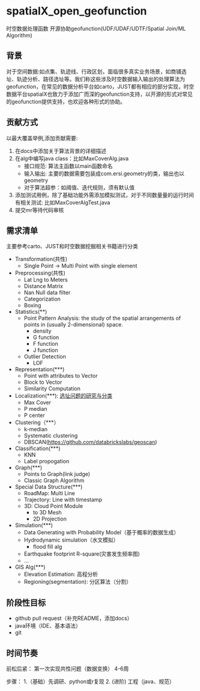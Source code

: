 # spatialX_open_geofunction
时空数据处理函数 开源协助geofunction(UDF/UDAF/UDTF/Spatial Join/ML Algorithm)

## 背景

对于空间数据:如点集、轨迹线、行政区划，面临很多真实业务场景，如商铺选址、轨迹分析、路径选址等。我们称这些涉及时空数据输入输出的处理算法为geofunction，在常见的数据分析平台如carto，JUST都有相应的部分实现，时空数据平台spatialX也致力于添加广而深的geofunction支持，以开源的形式对常见的geofunction提供支持，也欢迎各种形式的协助。

## 贡献方式

以最大覆盖举例,添加贡献需要:

1. 在docs中添加关于算法背景的详细描述
2. 在alg中编写java class：比如MaxCoverAlg.java
    - 接口规范: 算法主函数以main函数命名
    - 输入输出: 主要的数据需要包装成com.ersi.geometry的类，输出也以geometry
    - 对于算法超参：如阈值、迭代规则，须有默认值
3. 添加测试用例，除了基础功能外需添加模拟测试，对于不同数量量的运行时间有相关测试: 比如MaxCoverAlgTest.java
4. 提交mr等待代码审核

## 需求清单

主要参考carto、JUST和时空数据挖掘相关书籍进行分类

- Transformation(共性)
    - Single Point -> Multi Point with single element
- Preprocessing(共性)
    - Lat Lng to Meters
    - Distance Matrix
    - Nan Null data filter
    - Categorization
    - Boxing
- Statistics(**)
    - Point Pattern Analysis: the study of the spatial arrangements of points in (usually 2-dimensional) space.
        - density
        - G function
        - F function
        - J function
    - Outlier Detection
        - LOF
- Representation(***)
    - Point with attributes to Vector
    - Block to Vector
    - Similarity Computation
- Localization(***): [选址问题的研究与分类](https://baike.baidu.com/reference/9246226/c4ccjUI4w6-2vgSBRNxGyIghgGC15syomGJc_6E6KajdXtsscV1d0x3c8wUzcAaHEMCbGF7HWi52ab3BN8ozP1RKiHtEmYs)
    - Max Cover
    - P median
    - P center
- Clustering（***）
    - k-median
    - Systematic clustering
    - DBSCAN(https://github.com/databrickslabs/geoscan)
- Classification(***)
    - KNN
    - Label propogation
- Graph(***)
    - Points to Graph(link judge)
    - Classic Graph Algorithm
- Special Data Structure(***)
    - RoadMap: Multi Line
    - Trajectory: Line with timestamp
    - 3D: Cloud Point Module
        - to 3D Mesh
        - 2D Projection
- Simulation(***)
    - Data Generating with Probability Model（基于概率的数据生成）
    - Hydrodynamic simulation（水文模拟）
        - flood fill alg
    - Earthquake footprint R-square(灾害发生频率图)
    - ...
- GIS Alg(***)
    - Elevation Estimation: 高程分析
    - Regioning(segmentation): 分区算法（分割）
    
    
## 阶段性目标

- github pull request（补充README，添加docs）
- java环境（IDE、基本语法）
- git

## 时间节奏

前松后紧： 第一次实现共性问题（数据变换） 4-6周

步骤： 
1.（基础）先调研、python或r复现 
2. (进阶) 工程（java、规范）


